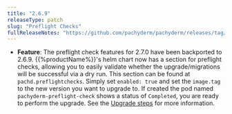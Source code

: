 ```yaml
---
title: "2.6.9"
releaseType: patch 
slug: "Preflight Checks"
fullReleaseNotes: "https://github.com/pachyderm/pachyderm/releases/tag/v2.6.9"
---
```


- **Feature**: The preflight check features for 2.7.0 have been backported to 2.6.9. {{%productName%}}'s helm chart now has a section for preflight checks, allowing you to easily validate whether the upgrade/migrations will be successful via a dry run. This section can be found at `pachd.preflightchecks`. Simply set `enabled: true` and set the `image.tag` to the new version you want to upgrade to. If created the pod named `pachyderm-preflight-check` shows a status of `Completed`, you are ready to perform the upgrade. See the [Upgrade steps](/latest/manage/upgrades/#upgrade-1-run-a-preflight-check) for more information.